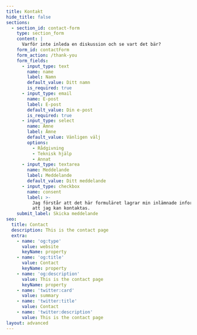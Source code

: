 ```yaml
---
title: Kontakt
hide_title: false
sections:
  - section_id: contact-form
    type: section_form
    content: |
      Varför inte inleda en diskussion och se vart det bär? 
    form_id: contactForm
    form_action: /thank-you
    form_fields:
      - input_type: text
        name: name
        label: Namn
        default_value: Ditt namn
        is_required: true
      - input_type: email
        name: E-post
        label: E-post
        default_value: Din e-post
        is_required: true
      - input_type: select
        name: Ämne
        label: Ämne
        default_value: Vänligen välj
        options:
          - Rådgivning
          - Teknisk hjälp
          - Annat
      - input_type: textarea
        name: Meddelande
        label: Meddelande
        default_value: Ditt meddelande
      - input_type: checkbox
        name: consent
        label: >-
          Jag förstår att det här formuläret lagrar min inlämnade information så
          att jag kan kontaktas.
    submit_label: Skicka meddelande
seo:
  title: Contact
  description: This is the contact page
  extra:
    - name: 'og:type'
      value: website
      keyName: property
    - name: 'og:title'
      value: Contact
      keyName: property
    - name: 'og:description'
      value: This is the contact page
      keyName: property
    - name: 'twitter:card'
      value: summary
    - name: 'twitter:title'
      value: Contact
    - name: 'twitter:description'
      value: This is the contact page
layout: advanced
---
```

